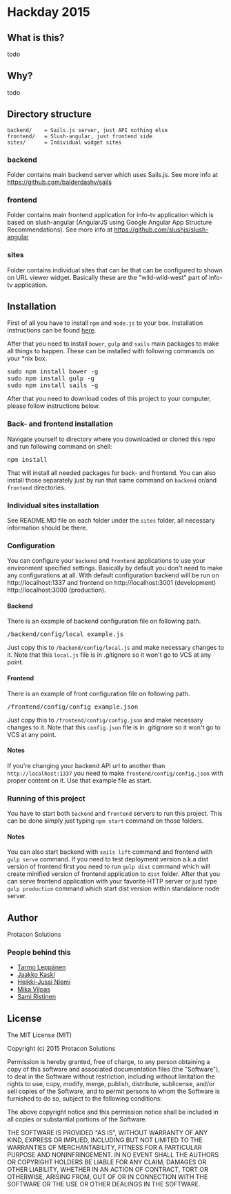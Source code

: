 # Hackday 2015

## What is this?
todo

## Why?
todo

## Directory structure
```
backend/    = Sails.js server, just API nothing else
frontend/   = Slush-angular, just frontend side
sites/      = Individual widget sites 
```

### backend
Folder contains main backend server which uses Sails.js. See more info at https://github.com/balderdashy/sails

### frontend
Folder contains main frontend application for info-tv application which is based on slush-angular (AngularJS using 
Google Angular App Structure Recommendations). See more info at https://github.com/slushjs/slush-angular 

### sites
Folder contains individual sites that can be that can be configured to shown on URL viewer widget. Basically these 
are the "wild-wild-west" part of info-tv application.

## Installation
First of all you have to install <code>npm</code> and <code>node.js</code> to your box. Installation instructions can
be found [here](http://sailsjs.org/#/getStarted?q=what-os-do-i-need).

After that you need to install <code>bower</code>, <code>gulp</code> and <code>sails</code> main packages to make all 
things to happen. These can be installed with following commands on your *nix box.
<pre>
sudo npm install bower -g
sudo npm install gulp -g
sudo npm install sails -g
</pre>

After that you need to download codes of this project to your computer, please follow instructions below.

### Back- and frontend installation
Navigate yourself to directory where you downloaded or cloned this repo and run following command on shell:
<pre>
npm install
</pre>

That will install all needed packages for back- and frontend. You can also install those separately just by run that
same command on <code>backend</code> or/and <code>frontend</code> directories.

### Individual sites installation
See README.MD file on each folder under the ```sites``` folder, all necessary information should be there.

### Configuration
You can configure your <code>backend</code> and <code>frontend</code> applications to use your environment specified 
settings. Basically by default you don't need to make any configurations at all. With default configuration backend will 
be run on http://localhost:1337 and frontend on http://localhost:3001 (development) http://localhost:3000 (production).

#### Backend
There is an example of backend configuration file on following path.

<pre>
/backend/config/local_example.js
</pre>

Just copy this to <code>/backend/config/local.js</code> and make necessary changes to it. Note that this 
<code>local.js</code> file is in .gitignore so it won't go to VCS at any point.

#### Frontend
There is an example of front configuration file on following path.

<pre>
/frontend/config/config_example.json
</pre>

Just copy this to <code>/frontend/config/config.json</code> and make necessary changes to it. Note that this 
<code>config.json</code> file is in .gitignore so it won't go to VCS at any point.

#### Notes
If you're changing your backend API url to another than <code>http://localhost:1337</code> you need to make 
<code>frontend/config/config.json</code> with proper content on it. Use that example file as start.

### Running of this project
You have to start both <code>backend</code> and <code>frontend</code> servers to run this project. This can be done
simply just typing ```npm start``` command on those folders.

#### Notes
You can also start backend with ```sails lift``` command and frontend with ```gulp serve``` command. If you need to
test deployment version a.k.a dist version of frontend first you need to run ```gulp dist``` command which will create
minified version of frontend application to ```dist``` folder. After that you can serve frontend application with your
favorite HTTP server or just type ```gulp production``` command which start dist version within standalone node server.

## Author
Protacon Solutions

### People behind this
- [Tarmo Leppänen](https://github.com/tarlepp)
- [Jaakko Kaski](https://github.com/ajaskaFIN)
- [Heikki-Jussi Niemi](https://github.com/Hekku2)
- [Mika Vilpas](https://github.com/sp3ctum)
- [Sami Ristinen](https://github.com/ristisami)

## License
The MIT License (MIT)

Copyright (c) 2015 Protacon Solutions

Permission is hereby granted, free of charge, to any person obtaining a copy
of this software and associated documentation files (the "Software"), to deal
in the Software without restriction, including without limitation the rights
to use, copy, modify, merge, publish, distribute, sublicense, and/or sell
copies of the Software, and to permit persons to whom the Software is
furnished to do so, subject to the following conditions:

The above copyright notice and this permission notice shall be included in
all copies or substantial portions of the Software.

THE SOFTWARE IS PROVIDED "AS IS", WITHOUT WARRANTY OF ANY KIND, EXPRESS OR
IMPLIED, INCLUDING BUT NOT LIMITED TO THE WARRANTIES OF MERCHANTABILITY,
FITNESS FOR A PARTICULAR PURPOSE AND NONINFRINGEMENT. IN NO EVENT SHALL THE
AUTHORS OR COPYRIGHT HOLDERS BE LIABLE FOR ANY CLAIM, DAMAGES OR OTHER
LIABILITY, WHETHER IN AN ACTION OF CONTRACT, TORT OR OTHERWISE, ARISING FROM,
OUT OF OR IN CONNECTION WITH THE SOFTWARE OR THE USE OR OTHER DEALINGS IN
THE SOFTWARE.
